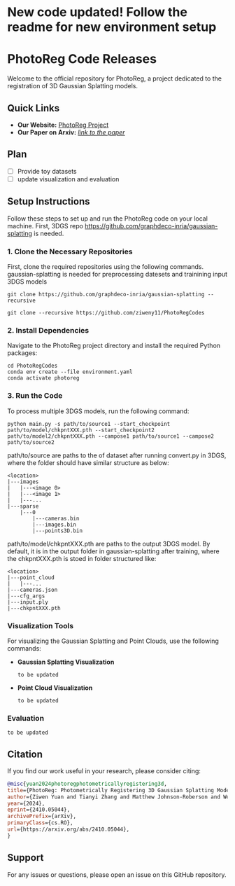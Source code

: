 # New code updated! Follow the readme for new environment setup

# PhotoReg Code Releases

Welcome to the official repository for PhotoReg, a project dedicated to the registration of 3D Gaussian Splatting models.

## Quick Links
- **Our Website:** [PhotoReg Project](https://ziweny11.github.io/photoreg/)
- **Our Paper on Arxiv:** [*link to the paper*](https://arxiv.org/abs/2410.05044)


## Plan
- [ ] Provide toy datasets
- [ ] update visualization and evaluation
## Setup Instructions

Follow these steps to set up and run the PhotoReg code on your local machine. First, 3DGS repo https://github.com/graphdeco-inria/gaussian-splatting is needed.

### 1. Clone the Necessary Repositories
First, clone the required repositories using the following commands. gaussian-splatting is needed for preprocessing datesets and trainining input 3DGS models
  ```
  git clone https://github.com/graphdeco-inria/gaussian-splatting --recursive
  ```
  ```
  git clone --recursive https://github.com/ziweny11/PhotoRegCodes
  ```

### 2. Install Dependencies
Navigate to the PhotoReg project directory and install the required Python packages:

```
cd PhotoRegCodes
conda env create --file environment.yaml
conda activate photoreg
```

### 3. Run the Code
To process multiple 3DGS models, run the following command:

```
python main.py -s path/to/source1 --start_checkpoint path/to/model/chkpntXXX.pth --start_checkpoint2 path/to/model2/chkpntXXX.pth --campose1 path/to/source1 --campose2 path/to/source2

```
path/to/source are paths to the <location> of dataset after running convert.py in 3DGS, where the <location> folder should have similar structure as below:
```
<location>
|---images
|   |---<image 0>
|   |---<image 1>
|   |---...
|---sparse
    |---0
        |---cameras.bin
        |---images.bin
        |---points3D.bin
```

path/to/model/chkpntXXX.pth are paths to the output 3DGS model. By default, it is in the output folder in gaussian-splatting after training, where the chkpntXXX.pth is stoed in folder structured like: 
```
<location>
|---point_cloud
|   |---...
|---cameras.json
|---cfg_args
|---input.ply
|---chkpntXXX.pth

```
### Visualization Tools
For visualizing the Gaussian Splatting and Point Clouds, use the following commands:

- **Gaussian Splatting Visualization**
  ```
  to be updated
  ```
  
- **Point Cloud Visualization**
  ```
  to be updated
  ```

### Evaluation
  ```
  to be updated
  ```

## Citation
If you find our work useful in your research, please consider citing:

```bibtex
@misc{yuan2024photoregphotometricallyregistering3d,
title={PhotoReg: Photometrically Registering 3D Gaussian Splatting Models}, 
author={Ziwen Yuan and Tianyi Zhang and Matthew Johnson-Roberson and Weiming Zhi},
year={2024},
eprint={2410.05044},
archivePrefix={arXiv},
primaryClass={cs.RO},
url={https://arxiv.org/abs/2410.05044}, 
}
```
## Support
For any issues or questions, please open an issue on this GitHub repository.
